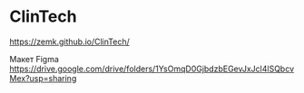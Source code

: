 # ClinTech
https://zemk.github.io/ClinTech/


Макет Figma https://drive.google.com/drive/folders/1YsOmqD0GjbdzbEGevJxJcl4lSQbcvMex?usp=sharing
